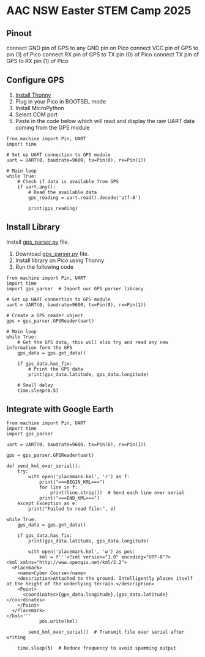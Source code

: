 # AAC NSW Easter STEM Camp 2025

## Pinout
connect GND pin of GPS to any GND pin on Pico
connect VCC pin of GPS to  pin (1) of Pico
connect RX pin of GPS to TX pin (0) of Pico
connect TX pin of GPS to RX pin (1) of Pico

## Configure GPS

1. [Install Thonny](https://thonny.org)
2. Plug in your Pico in BOOTSEL mode
3. Install MicroPython
3. Select COM port
4. Paste in the code below which will read and display the raw UART data coming from the GPS module

```
from machine import Pin, UART
import time

# Set up UART connection to GPS module
uart = UART(0, baudrate=9600, tx=Pin(0), rx=Pin(1))

# Main loop
while True:
    # Check if data is available from GPS
    if uart.any():
        # Read the available data
        gps_reading = uart.read().decode('utf-8')
        
        print(gps_reading)
```

## Install Library

Install [gps_parser.py](https://github.com/inmcm/micropyGPS/tree/master) file.

1. Download [gps_parser.py](gps_parser.py) file.
2. Install library on Pico using Thonny
3. Run the following code

```
from machine import Pin, UART
import time
import gps_parser  # Import our GPS parser library

# Set up UART connection to GPS module
uart = UART(0, baudrate=9600, tx=Pin(0), rx=Pin(1))

# Create a GPS reader object
gps = gps_parser.GPSReader(uart)

# Main loop
while True:
    # Get the GPS data, this will also try and read any new information form the GPS
    gps_data = gps.get_data()

    if gps_data.has_fix:
        # Print the GPS data
        print(gps_data.latitude, gps_data.longitude)
    
    # Small delay
    time.sleep(0.5)

```


## Integrate with Google Earth

```
from machine import Pin, UART
import time
import gps_parser

uart = UART(0, baudrate=9600, tx=Pin(0), rx=Pin(1))

gps = gps_parser.GPSReader(uart)

def send_kml_over_serial():
    try:
        with open('placemark.kml', 'r') as f:
            print("===BEGIN_KML===")
            for line in f:
                print(line.strip())  # Send each line over serial
            print("===END_KML===")
    except Exception as e:
        print("Failed to read file:", e)

while True:
    gps_data = gps.get_data()

    if gps_data.has_fix:
        print(gps_data.latitude, gps_data.longitude)

        with open('placemark.kml', 'w') as pos:
            kml = f'''<?xml version="1.0" encoding="UTF-8"?>
<kml xmlns="http://www.opengis.net/kml/2.2">
  <Placemark>
    <name>Cyber Course</name>
    <description>Attached to the ground. Intelligently places itself at the height of the underlying terrain.</description>
    <Point>
      <coordinates>{gps_data.longitude},{gps_data.latitude}</coordinates>
    </Point>
  </Placemark>
</kml>'''
            pos.write(kml)

        send_kml_over_serial()  # Transmit file over serial after writing

    time.sleep(5)  # Reduce frequency to avoid spamming output

```

